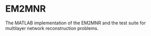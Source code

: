 # EM2MNR
The MATLAB implementation of the EM2MNR and the test suite for multilayer network reconstruction problems.
